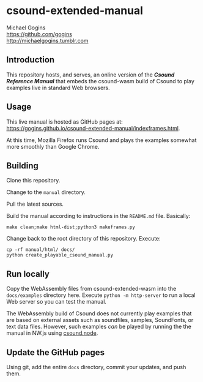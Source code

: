 # csound-extended-manual

Michael Gogins<br>
https://github.com/gogins<br>
http://michaelgogins.tumblr.com

## Introduction

This repository hosts, and serves, an online version of the **_Csound Reference 
Manual_** that embeds the csound-wasm build of Csound to play 
examples live in standard Web browsers.

## Usage

This live manual is hosted as GitHub pages at: https://gogins.github.io/csound-extended-manual/indexframes.html.

At this time, Mozilla Firefox runs Csound and plays the examples somewhat more smoothly than Google Chrome.

## Building

Clone this repository.

Change to the `manual` directory.

Pull the latest sources.

Build the manual according to instructions in the `README.md` file. Basically:
```
make clean;make html-dist;python3 makeframes.py
```

Change back to the root directory of this repository. Execute:
```
cp -rf manual/html/ docs/
python create_playable_csound_manual.py
```

## Run locally

Copy the WebAssembly files from csound-extended-wasm into the `docs/examples`
directory here. Execute `python -m http-server` to run a local Web server so 
you can test the manual.

The WebAssembly build of Csound does not currently play examples that are based 
on external assets such as soundfiles, samples, SoundFonts, or text data files.
However, such examples _can_ be played by running the the manual in NW.js using 
[csound.node](https://github.com/gogins/csound-extended-node).

## Update the GitHub pages

Using git, add the entire `docs` directory, commit your updates, and push them.
